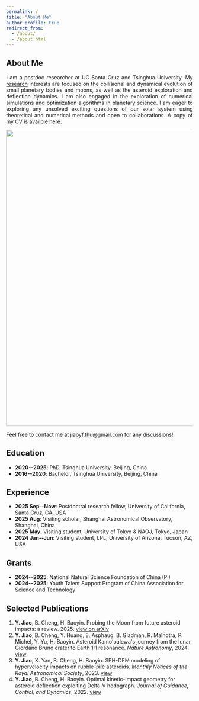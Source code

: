 ```yaml
---
permalink: /
title: "About Me"
author_profile: true
redirect_from: 
  - /about/
  - /about.html
---
```


## About Me

<p align="justify">
I am a postdoc researcher at UC Santa Cruz and Tsinghua University. My <a href="https://jiaoyf-thu.github.io/research/">research</a> interests are focused on the collisional and dynamical evolution of small planetary bodies and moons, as well as the asteroid exploration and deflection dynamics. I am also engaged in the exploration of numerical simulations and optimization algorithms in planetary science. I am eager to exploring any unsolved exciting questions of our solar system using theoretical and numerical methods and open to collaborations. A copy of my CV is availble <a href="https://jiaoyf-thu.github.io/files/Rezume.pdf" target="_blank">here</a>.
</p>

<img src="https://jiaoyf-thu.github.io/images/all-asteroids.png"  width="800">

Feel free to contact me at jiaoyf.thu@gmail.com for any discussions! 

## Education

+ **2020--2025**: PhD, Tsinghua University, Beijing, China
+ **2016--2020**: Bachelor, Tsinghua University, Beijing, China

## Experience

+ **2025 Sep--Now**: Postdoctral research fellow, University of California, Santa Cruz, CA, USA
+ **2025 Aug**: Visiting scholar, Shanghai Astronomical Observatory, Shanghai, China
+ **2025 May**: Visiting student, University of Tokyo & NAOJ, Tokyo, Japan
+ **2024 Jan--Jun**: Visiting student, LPL, University of Arizona, Tucson, AZ, USA

## Grants

+ **2024--2025**: National Natural Science Foundation of China (PI)
+ **2024--2025**: Youth Talent Support Program of China Association for Science and Technology

## Selected Publications

1. **Y. Jiao**, B. Cheng, H. Baoyin. Probing the Moon from future asteroid impacts: a review. 2025. <a href="https://arxiv.org/abs/2509.01436" target="_blank">view on arXiv</a>
2. **Y. Jiao**, B. Cheng, Y. Huang, E. Asphaug, B. Gladman, R. Malhotra, P. Michel, Y. Yu, H. Baoyin. Asteroid Kamoʻoalewa's journey from the lunar Giordano Bruno crater to Earth 1:1 resonance. *Nature Astronomy*, 2024. <a href="https://www.nature.com/articles/s41550-024-02258-z" target="_blank">view</a>
3. **Y. Jiao**, X. Yan, B. Cheng, H. Baoyin. SPH-DEM modeling of hypervelocity impacts on rubble-pile asteroids. *Monthly Notices of the Royal Astronomical Society*, 2023. <a href="https://doi.org/10.1093/mnras/stad3888" target="_blank">view</a>
4. **Y. Jiao**, B. Cheng, H. Baoyin. Optimal kinetic-impact geometry for asteroid deflection exploiting Delta-V hodograph. *Journal of Guidance, Control, and Dynamics*, 2022. <a href="https://arc.aiaa.org/doi/10.2514/1.G006876" target="_blank">view</a>

